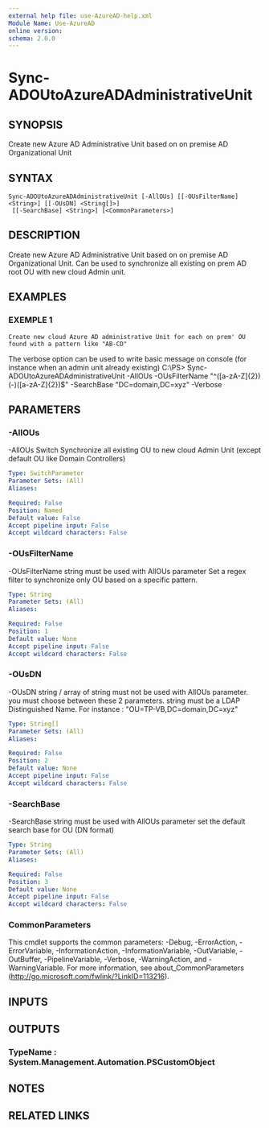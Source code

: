 ```yaml
---
external help file: use-AzureAD-help.xml
Module Name: Use-AzureAD
online version:
schema: 2.0.0
---
```


# Sync-ADOUtoAzureADAdministrativeUnit

## SYNOPSIS
Create new Azure AD Administrative Unit based on on premise AD Organizational Unit

## SYNTAX

```
Sync-ADOUtoAzureADAdministrativeUnit [-AllOUs] [[-OUsFilterName] <String>] [[-OUsDN] <String[]>]
 [[-SearchBase] <String>] [<CommonParameters>]
```

## DESCRIPTION
Create new Azure AD Administrative Unit based on on premise AD Organizational Unit.
Can be used to synchronize all existing on prem AD root OU with new cloud Admin unit.

## EXAMPLES

### EXEMPLE 1
```
Create new cloud Azure AD administrative Unit for each on prem' OU found with a pattern like "AB-CD"
```

The verbose option can be used to write basic message on console (for instance when an admin unit already existing)
C:\PS\> Sync-ADOUtoAzureADAdministrativeUnit -AllOUs -OUsFilterName "^(\[a-zA-Z\]{2})(-)(\[a-zA-Z\]{2})$" -SearchBase "DC=domain,DC=xyz" -Verbose

## PARAMETERS

### -AllOUs
-AllOUs Switch
   Synchronize all existing OU to new cloud Admin Unit (except default OU like Domain Controllers)

```yaml
Type: SwitchParameter
Parameter Sets: (All)
Aliases:

Required: False
Position: Named
Default value: False
Accept pipeline input: False
Accept wildcard characters: False
```

### -OUsFilterName
-OUsFilterName string
   must be used with AllOUs parameter
   Set a regex filter to synchronize only OU based on a specific pattern.

```yaml
Type: String
Parameter Sets: (All)
Aliases:

Required: False
Position: 1
Default value: None
Accept pipeline input: False
Accept wildcard characters: False
```

### -OUsDN
-OUsDN string / array of string
   must not be used with AllOUs parameter.
you must choose between these 2 parameters.
   string must be a LDAP Distinguished Name.
For instance : "OU=TP-VB,DC=domain,DC=xyz"

```yaml
Type: String[]
Parameter Sets: (All)
Aliases:

Required: False
Position: 2
Default value: None
Accept pipeline input: False
Accept wildcard characters: False
```

### -SearchBase
-SearchBase string
must be used with AllOUs parameter
set the default search base for OU (DN format)

```yaml
Type: String
Parameter Sets: (All)
Aliases:

Required: False
Position: 3
Default value: None
Accept pipeline input: False
Accept wildcard characters: False
```

### CommonParameters
This cmdlet supports the common parameters: -Debug, -ErrorAction, -ErrorVariable, -InformationAction, -InformationVariable, -OutVariable, -OutBuffer, -PipelineVariable, -Verbose, -WarningAction, and -WarningVariable.
For more information, see about_CommonParameters (http://go.microsoft.com/fwlink/?LinkID=113216).

## INPUTS

## OUTPUTS

### TypeName : System.Management.Automation.PSCustomObject
## NOTES

## RELATED LINKS

